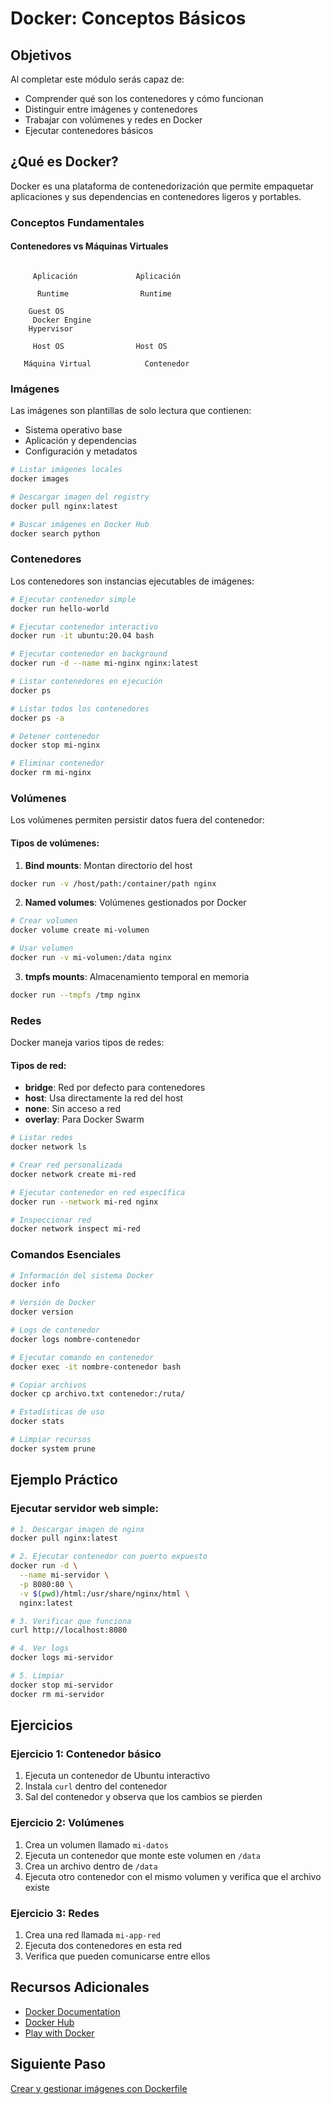 # Docker: Conceptos Básicos

## Objetivos
Al completar este módulo serás capaz de:
- Comprender qué son los contenedores y cómo funcionan
- Distinguir entre imágenes y contenedores
- Trabajar con volúmenes y redes en Docker
- Ejecutar contenedores básicos

## ¿Qué es Docker?

Docker es una plataforma de contenedorización que permite empaquetar aplicaciones y sus dependencias en contenedores ligeros y portables.

### Conceptos Fundamentales

#### Contenedores vs Máquinas Virtuales
```

     Aplicación             Aplicación

      Runtime                Runtime

    Guest OS
     Docker Engine
    Hypervisor

     Host OS                Host OS

   Máquina Virtual            Contenedor
```

### Imágenes

Las imágenes son plantillas de solo lectura que contienen:
- Sistema operativo base
- Aplicación y dependencias
- Configuración y metadatos

```bash
# Listar imágenes locales
docker images

# Descargar imagen del registry
docker pull nginx:latest

# Buscar imágenes en Docker Hub
docker search python
```

### Contenedores

Los contenedores son instancias ejecutables de imágenes:

```bash
# Ejecutar contenedor simple
docker run hello-world

# Ejecutar contenedor interactivo
docker run -it ubuntu:20.04 bash

# Ejecutar contenedor en background
docker run -d --name mi-nginx nginx:latest

# Listar contenedores en ejecución
docker ps

# Listar todos los contenedores
docker ps -a

# Detener contenedor
docker stop mi-nginx

# Eliminar contenedor
docker rm mi-nginx
```

### Volúmenes

Los volúmenes permiten persistir datos fuera del contenedor:

#### Tipos de volúmenes:

1. **Bind mounts**: Montan directorio del host
```bash
docker run -v /host/path:/container/path nginx
```

2. **Named volumes**: Volúmenes gestionados por Docker
```bash
# Crear volumen
docker volume create mi-volumen

# Usar volumen
docker run -v mi-volumen:/data nginx
```

3. **tmpfs mounts**: Almacenamiento temporal en memoria
```bash
docker run --tmpfs /tmp nginx
```

### Redes

Docker maneja varios tipos de redes:

#### Tipos de red:
- **bridge**: Red por defecto para contenedores
- **host**: Usa directamente la red del host
- **none**: Sin acceso a red
- **overlay**: Para Docker Swarm

```bash
# Listar redes
docker network ls

# Crear red personalizada
docker network create mi-red

# Ejecutar contenedor en red específica
docker run --network mi-red nginx

# Inspeccionar red
docker network inspect mi-red
```

### Comandos Esenciales

```bash
# Información del sistema Docker
docker info

# Versión de Docker
docker version

# Logs de contenedor
docker logs nombre-contenedor

# Ejecutar comando en contenedor
docker exec -it nombre-contenedor bash

# Copiar archivos
docker cp archivo.txt contenedor:/ruta/

# Estadísticas de uso
docker stats

# Limpiar recursos
docker system prune
```

## Ejemplo Práctico

### Ejecutar servidor web simple:

```bash
# 1. Descargar imagen de nginx
docker pull nginx:latest

# 2. Ejecutar contenedor con puerto expuesto
docker run -d \
  --name mi-servidor \
  -p 8080:80 \
  -v $(pwd)/html:/usr/share/nginx/html \
  nginx:latest

# 3. Verificar que funciona
curl http://localhost:8080

# 4. Ver logs
docker logs mi-servidor

# 5. Limpiar
docker stop mi-servidor
docker rm mi-servidor
```

## Ejercicios

### Ejercicio 1: Contenedor básico
1. Ejecuta un contenedor de Ubuntu interactivo
2. Instala `curl` dentro del contenedor
3. Sal del contenedor y observa que los cambios se pierden

### Ejercicio 2: Volúmenes
1. Crea un volumen llamado `mi-datos`
2. Ejecuta un contenedor que monte este volumen en `/data`
3. Crea un archivo dentro de `/data`
4. Ejecuta otro contenedor con el mismo volumen y verifica que el archivo existe

### Ejercicio 3: Redes
1. Crea una red llamada `mi-app-red`
2. Ejecuta dos contenedores en esta red
3. Verifica que pueden comunicarse entre ellos

## Recursos Adicionales
- [Docker Documentation](https://docs.docker.com/)
- [Docker Hub](https://hub.docker.com/)
- [Play with Docker](https://labs.play-with-docker.com/)

## Siguiente Paso
[Crear y gestionar imágenes con Dockerfile](./02-dockerfile-imagenes.md)